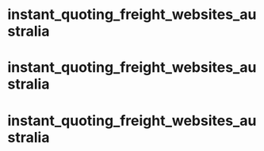 # instant_quoting_freight_websites_australia
# instant_quoting_freight_websites_australia
# instant_quoting_freight_websites_australia

